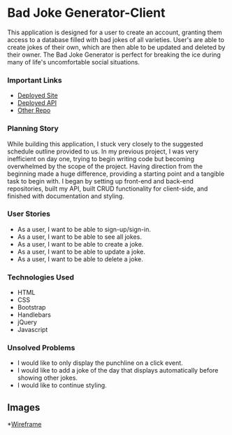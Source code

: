 
# Bad Joke Generator-Client

This application is designed for a user to create an account, granting them access to a database filled with bad jokes of all varieties. User's are able to create jokes of their own, which are then able to be updated and deleted by their owner. The Bad Joke Generator is perfect for breaking the ice during many of life's uncomfortable social situations.

### Important Links

* [Deployed Site](https://gr3gburk3.github.io/Bad-Joke-client/)
* [Deployed API](https://rocky-spire-56088.herokuapp.com/jokes)
* [Other Repo](https://github.com/gr3gburk3/Bad-Joke-API)

### Planning Story

While building this application, I stuck very closely to the suggested schedule outline provided to us. In my previous project, I was very inefficient on day one, trying to begin writing code but becoming overwhelmed by the scope of the project. Having direction from the beginning made a huge difference, providing a starting point and a tangible task to begin with. I began by setting up front-end and back-end repositories, built my API, built CRUD functionality for client-side, and finished with documentation and styling.

### User Stories

* As a user, I want to be able to sign-up/sign-in.
* As a user, I want to be able to see all jokes.
* As a user, I want to be able to create a joke.
* As a user, I want to be able to update a joke.
* As a user, I want to be able to delete a joke.

### Technologies Used

* HTML
* CSS
* Bootstrap
* Handlebars
* jQuery
* Javascript

### Unsolved Problems

* I would like to only display the punchline on a click event.
* I would like to add a joke of the day that displays automatically before showing other jokes.
* I would like to continue styling.

## Images

*[Wireframe](https://imgur.com/gTFHjU1)


